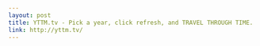 ```yaml
---
layout: post
title: YTTM.tv - Pick a year, click refresh, and TRAVEL THROUGH TIME.
link: http://yttm.tv/
---
```

